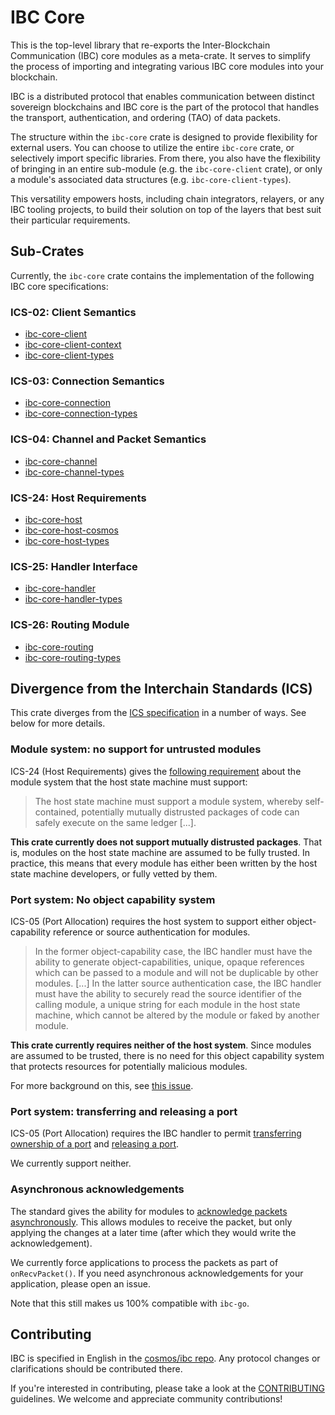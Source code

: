 # IBC Core

This is the top-level library that re-exports the Inter-Blockchain Communication
(IBC) core modules as a meta-crate. It serves to simplify the process of
importing and integrating various IBC core modules into your blockchain.

IBC is a distributed protocol that enables communication between distinct
sovereign blockchains and IBC core is the part of the protocol that handles the
transport, authentication, and ordering (TAO) of data packets.

The structure within the `ibc-core` crate is designed to provide flexibility for
external users. You can choose to utilize the entire `ibc-core` crate, or
selectively import specific libraries. From there, you also have the flexibility
of bringing in an entire sub-module (e.g. the `ibc-core-client` crate), or only
a module's associated data structures (e.g. `ibc-core-client-types`).

This versatility empowers hosts, including chain integrators, relayers, or any
IBC tooling projects, to build their solution on top of the layers that best
suit their particular requirements.

## Sub-Crates

Currently, the `ibc-core` crate contains the implementation of the following IBC
core specifications:

### ICS-02: Client Semantics

- [ibc-core-client](./../ibc-core/ics02-client)
- [ibc-core-client-context](./../ibc-core/ics02-client/context)
- [ibc-core-client-types](./../ibc-core/ics02-client/types)

### ICS-03: Connection Semantics

- [ibc-core-connection](./../ibc-core/ics03-connection)
- [ibc-core-connection-types](./../ibc-core/ics03-connection/types)

### ICS-04: Channel and Packet Semantics

- [ibc-core-channel](./../ibc-core/ics04-channel)
- [ibc-core-channel-types](./../ibc-core/ics04-channel/types)

### ICS-24: Host Requirements

- [ibc-core-host](./../ibc-core/ics24-host)
- [ibc-core-host-cosmos](./../ibc-core/ics24-host/cosmos)
- [ibc-core-host-types](./../ibc-core/ics24-host/types)

### ICS-25: Handler Interface

- [ibc-core-handler](./../ibc-core/ics25-handler)
- [ibc-core-handler-types](./../ibc-core/ics25-handler/types)

### ICS-26: Routing Module

- [ibc-core-routing](./../ibc-core/ics26-routing)
- [ibc-core-routing-types](./../ibc-core/ics26-routing/types)

## Divergence from the Interchain Standards (ICS)

This crate diverges from the [ICS specification](https://github.com/cosmos/ibc)
in a number of ways. See below for more details.

### Module system: no support for untrusted modules

ICS-24 (Host Requirements) gives the [following
requirement](https://github.com/cosmos/ibc/blob/master/spec/core/ics-024-host-requirements/README.md#module-system)
about the module system that the host state machine must support:

> The host state machine must support a module system, whereby self-contained,
> potentially mutually distrusted packages of code can safely execute on the
> same ledger [...].

**This crate currently does not support mutually distrusted packages**. That is,
modules on the host state machine are assumed to be fully trusted. In practice,
this means that every module has either been written by the host state machine
developers, or fully vetted by them.

### Port system: No object capability system

ICS-05 (Port Allocation) requires the host system to support either
object-capability reference or source authentication for modules.

> In the former object-capability case, the IBC handler must have the ability to
> generate object-capabilities, unique, opaque references which can be passed to
> a module and will not be duplicable by other modules. [...] In the latter
> source authentication case, the IBC handler must have the ability to securely
> read the source identifier of the calling module, a unique string for each
> module in the host state machine, which cannot be altered by the module or
> faked by another module.

**This crate currently requires neither of the host system**. Since modules are
assumed to be trusted, there is no need for this object capability system that
protects resources for potentially malicious modules.

For more background on this, see [this issue](https://github.com/informalsystems/ibc-rs/issues/2159).

### Port system: transferring and releasing a port

ICS-05 (Port Allocation) requires the IBC handler to permit [transferring
ownership of a
port](https://github.com/cosmos/ibc/tree/master/spec/core/ics-005-port-allocation#transferring-ownership-of-a-port)
and [releasing a
port](https://github.com/cosmos/ibc/tree/master/spec/core/ics-005-port-allocation#releasing-a-port).

We currently support neither.

### Asynchronous acknowledgements

The standard gives the ability for modules to [acknowledge packets
asynchronously](https://github.com/cosmos/ibc/tree/main/spec/core/ics-004-channel-and-packet-semantics#writing-acknowledgements).
This allows modules to receive the packet, but only applying the changes at a
later time (after which they would write the acknowledgement).

We currently force applications to process the packets as part of
`onRecvPacket()`. If you need asynchronous acknowledgements for your
application, please open an issue.

Note that this still makes us 100% compatible with `ibc-go`.

## Contributing

IBC is specified in English in the [cosmos/ibc
repo](https://github.com/cosmos/ibc). Any protocol changes or clarifications
should be contributed there.

If you're interested in contributing, please take a look at the
[CONTRIBUTING](./../CONTRIBUTING.md) guidelines. We welcome and appreciate
community contributions!
